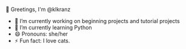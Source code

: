 👋 Greetings, I'm @klkranz
- 🔭 I’m currently working on beginning projects and tutorial projects
- 🌱 I’m currently learning Python
- 😄 Pronouns: she/her
- ⚡ Fun fact: I love cats.
<!--
**klkranz/klkranz** is a ✨ _special_ ✨ repository because its `README.md` (this file) appears on your GitHub profile.

Here are some ideas to get you started:

- 🔭 I’m currently working on beginning projects and tutorial projects
- 🌱 I’m currently learning Python
- 👯 I’m looking to collaborate on ...
- 🤔 I’m looking for help with ...
- 💬 Ask me about ...
- 📫 How to reach me: ...
- 😄 Pronouns: she/her
- ⚡ Fun fact: I love cats.
-->

